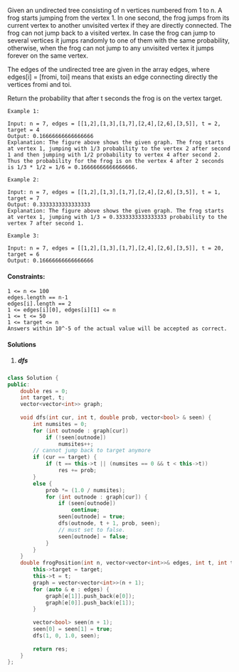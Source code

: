 Given an undirected tree consisting of n vertices numbered from 1 to n. A frog starts jumping from the vertex 1. In one second, the frog jumps from its current vertex to another unvisited vertex if they are directly connected. The frog can not jump back to a visited vertex. In case the frog can jump to several vertices it jumps randomly to one of them with the same probability, otherwise, when the frog can not jump to any unvisited vertex it jumps forever on the same vertex. 

The edges of the undirected tree are given in the array edges, where edges[i] = [fromi, toi] means that exists an edge connecting directly the vertices fromi and toi.

Return the probability that after t seconds the frog is on the vertex target.

 

```
Example 1:

Input: n = 7, edges = [[1,2],[1,3],[1,7],[2,4],[2,6],[3,5]], t = 2, target = 4
Output: 0.16666666666666666 
Explanation: The figure above shows the given graph. The frog starts at vertex 1, jumping with 1/3 probability to the vertex 2 after second 1 and then jumping with 1/2 probability to vertex 4 after second 2. Thus the probability for the frog is on the vertex 4 after 2 seconds is 1/3 * 1/2 = 1/6 = 0.16666666666666666. 

Example 2:

Input: n = 7, edges = [[1,2],[1,3],[1,7],[2,4],[2,6],[3,5]], t = 1, target = 7
Output: 0.3333333333333333
Explanation: The figure above shows the given graph. The frog starts at vertex 1, jumping with 1/3 = 0.3333333333333333 probability to the vertex 7 after second 1. 

Example 3:

Input: n = 7, edges = [[1,2],[1,3],[1,7],[2,4],[2,6],[3,5]], t = 20, target = 6
Output: 0.16666666666666666
```

 

#### Constraints:

    1 <= n <= 100
    edges.length == n-1
    edges[i].length == 2
    1 <= edges[i][0], edges[i][1] <= n
    1 <= t <= 50
    1 <= target <= n
    Answers within 10^-5 of the actual value will be accepted as correct.


#### Solutions


1. ##### dfs

```c++
class Solution {
public:
    double res = 0;
    int target, t;
    vector<vector<int>> graph;
    
    void dfs(int cur, int t, double prob, vector<bool> & seen) {
        int numsites = 0;
        for (int outnode : graph[cur])
            if (!seen[outnode])
                numsites++;
        // cannot jump back to target anymore
        if (cur == target) {
            if (t == this->t || (numsites == 0 && t < this->t))
                res += prob;
        }
        else {
            prob *= (1.0 / numsites);
            for (int outnode : graph[cur]) {
                if (seen[outnode])
                    continue;
                seen[outnode] = true;
                dfs(outnode, t + 1, prob, seen);
                // must set to false.
                seen[outnode] = false;
            }
        }
    }
    double frogPosition(int n, vector<vector<int>>& edges, int t, int target) {
        this->target = target;
        this->t = t;
        graph = vector<vector<int>>(n + 1);
        for (auto & e : edges) {
            graph[e[1]].push_back(e[0]);
            graph[e[0]].push_back(e[1]);
        }
        
        vector<bool> seen(n + 1);
        seen[0] = seen[1] = true;
        dfs(1, 0, 1.0, seen);
        
        return res;
    }
};
```